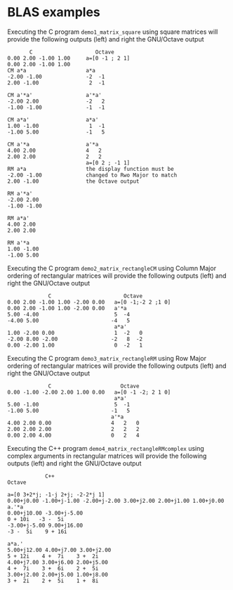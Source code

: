 # BLAS examples

Executing the C program ``demo1_matrix_square`` using square matrices will provide the following outputs (left) and right the GNU/Octave output
```
       C                    Octave
0.00 2.00 -1.00 1.00     a=[0 -1 ; 2 1]
0.00 2.00 -1.00 1.00 
CM a*a                   a*a
-2.00 -1.00              -2  -1
2.00 -1.00                2  -1

CM a'*a'                 a'*a'
-2.00 2.00               -2   2
-1.00 -1.00              -1  -1

CM a*a'                  a*a'
1.00 -1.00                1  -1
-1.00 5.00               -1   5

CM a'*a                  a'*a
4.00 2.00                4   2
2.00 2.00                2   2
                         a=[0 2 ; -1 1]
RM a*a                   the display function must be
-2.00 -1.00              changed to Rwo Major to match
2.00 -1.00               the Octave output

RM a'*a'
-2.00 2.00 
-1.00 -1.00 

RM a*a'
4.00 2.00 
2.00 2.00 

RM a'*a
1.00 -1.00 
-1.00 5.00 
```

Executing the C program ``demo2_matrix_rectangleCM`` using Column Major ordering of rectangular matrices will provide the following outputs (left) and right the GNU/Octave output
```
             C                       Octave
0.00 2.00 -1.00 1.00 -2.00 0.00   a=[0 -1;-2 2 ;1 0]
0.00 2.00 -1.00 1.00 -2.00 0.00   a'*a
5.00 -4.00                        5  -4
-4.00 5.00                       -4   5
                                  a*a'
1.00 -2.00 0.00                   1  -2   0
-2.00 8.00 -2.00                 -2   8  -2
0.00 -2.00 1.00                   0  -2   1
```

Executing the C program ``demo3_matrix_rectangleRM`` using Row Major ordering of rectangular matrices will provide the following outputs (left) and right the GNU/Octave output
```
             C                      Octave
0.00 -1.00 -2.00 2.00 1.00 0.00   a=[0 -1 -2; 2 1 0]
                                  a*a'
5.00 -1.00                        5  -1
-1.00 5.00                       -1   5
                                 a'*a
4.00 2.00 0.00                   4   2   0
2.00 2.00 2.00                   2   2   2
0.00 2.00 4.00                   0   2   4
```

Executing the C++ program ``demo4_matrix_rectangleRMcomplex`` using complex arguments in rectangular matrices will provide the following outputs (left) and right the GNU/Octave output
```
            C++                                                          Octave
                                                                        a=[0 3+2*j; -1-j 2+j; -2-2*j 1]
0.00+j0.00 -1.00+j-1.00 -2.00+j-2.00 3.00+j2.00 2.00+j1.00 1.00+j0.00   a.'*a
0.00+j10.00 -3.00+j-5.00                                                0 + 10i   -3 -  5i
-3.00+j-5.00 9.00+j16.00                                               -3 -  5i    9 + 16i
                                                                       a*a.'
5.00+j12.00 4.00+j7.00 3.00+j2.00                                       5 + 12i    4 +  7i    3 +  2i
4.00+j7.00 3.00+j6.00 2.00+j5.00                                        4 +  7i    3 +  6i    2 +  5i
3.00+j2.00 2.00+j5.00 1.00+j8.00                                        3 +  2i    2 +  5i    1 +  8i
```
